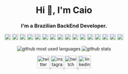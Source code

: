 <h1 align="center">Hi 👋, I'm Caio</h1>
<h3 align="center">I'm a Brazilian BackEnd Developer.</h3>

<p align="center">
<code><img title="Atom" alt="Atom" width="20" src="https://devicon.dev/devicon.git/icons/atom/atom-original.svg"></code>
<code><img title="Bootstrap" alt="Bootstrap" width="20" src="https://devicon.dev/devicon.git/icons/bootstrap/bootstrap-plain.svg"></code>
<code><img title="C" alt="C" width="20" src="https://devicon.dev/devicon.git/icons/c/c-original.svg"></code>
<code><img title="C++" alt="C++" width="20" src="https://devicon.dev/devicon.git/icons/cplusplus/cplusplus-original.svg"></code>
<code><img title="Docker" alt="Docker" width="20" src="https://devicon.dev/devicon.git/icons/docker/docker-original.svg"></code>
<code><img title="Git" alt="Git" width="20" src="https://devicon.dev/devicon.git/icons/git/git-original.svg"></code>
<code><img title="Github" alt="Github" width="20" src="https://devicon.dev/devicon.git/icons/github/github-original.svg"></code>
<code><img title="Golang" alt="Golang" width="20" src="https://devicon.dev/devicon.git/icons/go/go-original.svg"></code>
<code><img title="Javascript" alt="Javascript" width="20" src="https://devicon.dev/devicon.git/icons/javascript/javascript-original.svg"></code>
<code><img title="Linux" alt="Linux" width="20" src="https://devicon.dev/devicon.git/icons/linux/linux-original.svg"></code>
<code><img title="MongoDB" alt="MongoDB" width="20" src="https://devicon.dev/devicon.git/icons/mongodb/mongodb-original.svg"></code>
<code><img title="MySQL" alt="MySQL" width="20" src="https://devicon.dev/devicon.git/icons/mysql/mysql-original.svg"></code>
<code><img title="Postgres" alt="Postgres" width="20" src="https://devicon.dev/devicon.git/icons/postgresql/postgresql-original.svg"></code>
<code><img title="Python" alt="Python" width="20" src="https://devicon.dev/devicon.git/icons/python/python-original.svg"></code>
<code><img title="TypeScript" alt="TypeScript" width="20" src="https://devicon.dev/devicon.git/icons/typescript/typescript-original.svg"></code>
<code><img title="Windows" alt="Windows" width="20" src="https://devicon.dev/devicon.git/icons/windows8/windows8-original.svg"></code>
</p>

<p align="center">
<image align="center" alt="github most used languages" src="https://github-readme-stats.vercel.app/api/top-langs/?username=caioreix&layout=compact&langs_count=8"/>
<image align="center" alt="github stats" src="https://github-readme-stats.vercel.app/api?username=caioreix&show_icons=true"/>
</p>

<p align="center">
<a title="twitter" href="https://twitter.com/caioreix" target="_blank">
<image alt="twitter" src="https://image.flaticon.com/icons/svg/145/145812.svg" width="40px"></image> 
</a>
<a title="instagram" href="https://instagram.com/caioreix" target="_blank">
<image alt="instagram" src="https://image.flaticon.com/icons/svg/187/187207.svg" width="40px"></image> 
</a>
<a title="twitch" href="https://twitch.tv/caioreix" target="_blank">
<image alt="twitch" src="https://image.flaticon.com/icons/svg/356/356001.svg" width="40px"></image> 
</a>
<a title="linkedin" href="https://br.linkedin.com/in/caio-alexandre-reis-de-almeida-8276171b2" target="_blank">
<image alt="linkedin" src="https://image.flaticon.com/icons/svg/187/187185.svg" width="40px"></image> 
</a>
</p>
